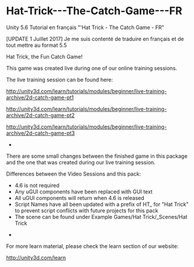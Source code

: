 # Hat-Trick---The-Catch-Game---FR
Unity 5.6 Tutorial en français "'Hat Trick - The Catch Game - FR"

[UPDATE 1 Juillet 2017]
Je me suis contenté de traduire en français et de tout mettre au format 5.5


Hat Trick, the Fun Catch Game!

This game was created live during one of our online training sessions.

The live training session can be found here:

http://unity3d.com/learn/tutorials/modules/beginner/live-training-archive/2d-catch-game-pt1

http://unity3d.com/learn/tutorials/modules/beginner/live-training-archive/2d-catch-game-pt2

http://unity3d.com/learn/tutorials/modules/beginner/live-training-archive/2d-catch-game-pt3

-

There are some small changes between the finished game in this package and the one that was created during our live training session.

Differences between the Video Sessions and this pack:

* 4.6 is not required
* Any uGUI components have been replaced with GUI text
* All uGUI components will return when 4.6 is released
* Script Names have all been updated with a prefix of HT_ for "Hat Trick" to prevent script conflicts with future projects for this pack
* The scene can be found under Example Games/Hat Trick/_Scenes/Hat Trick

-

For more learn material, please check the learn section of our website:

http://unity3d.com/learn
